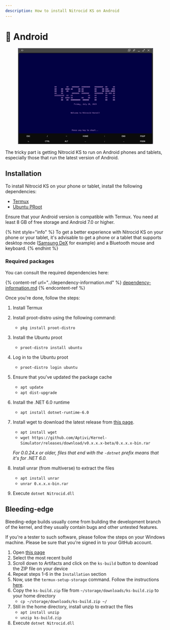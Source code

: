 ```yaml
---
description: How to install Nitrocid KS on Android
---
```


# 📱 Android

<figure><img src="../../.gitbook/assets/Screenshot_20230728_192601_Termux.png" alt=""><figcaption></figcaption></figure>

The tricky part is getting Nitrocid KS to run on Android phones and tablets, especially those that run the latest version of Android.

## Installation

To install Nitrocid KS on your phone or tablet, install the following dependencies:

* [Termux](https://termux.dev/en/)
* [Ubuntu PRoot](https://wiki.termux.com/wiki/PRoot#Installing\_Linux\_distributions)

Ensure that your Android version is compatible with Termux. You need at least 8 GB of free storage and Android 7.0 or higher.

{% hint style="info" %}
To get a better experience with Nitrocid KS on your phone or your tablet, it's advisable to get a phone or a tablet that supports desktop mode ([Samsung DeX](https://insights.samsung.com/2022/08/12/the-beginners-guide-to-samsung-dex-11/) for example) and a Bluetooth mouse and keyboard.
{% endhint %}

### Required packages

You can consult the required dependencies here:

{% content-ref url="../dependency-information.md" %}
[dependency-information.md](../dependency-information.md)
{% endcontent-ref %}

Once you're done, follow the steps:

1. Install Termux
2. Install proot-distro using the following command:
   * `pkg install proot-distro`
3. Install the Ubuntu proot
   * `proot-distro install ubuntu`
4. Log in to the Ubuntu proot
   * `proot-distro login ubuntu`
5. Ensure that you've updated the package cache
   * `apt update`
   * `apt dist-upgrade`
6. Install the .NET 6.0 runtime
   * `apt install dotnet-runtime-6.0`
7.  Install wget to download the latest release from [this page](https://github.com/Aptivi/Kernel-Simulator/releases).

    * `apt install wget`
    * `wget https://github.com/Aptivi/Kernel-Simulator/releases/download/v0.x.x.x-beta/0.x.x.x-bin.rar`

    _For 0.0.24.x or older, files that end with the `-dotnet` prefix means that it's for .NET 6.0._
8. Install unrar (from multiverse) to extract the files
   * `apt install unrar`
   * `unrar 0.x.x.x-bin.rar`
9. Execute `dotnet Nitrocid.dll`

## Bleeding-edge

Bleeding-edge builds usually come from building the development branch of the kernel, and they usually contain bugs and other untested features.

If you're a tester to such software, please follow the steps on your Windows machine. Please be sure that you're signed in to your GitHub account.

1. Open [this page](https://github.com/Aptivi/Kernel-Simulator/actions/workflows/build-linux.yml)
2. Select the most recent build
3. Scroll down to Artifacts and click on the `ks-build` button to download the ZIP file on your device
4. Repeat steps 1-6 in the `Installation` section
5. Now, use the `termux-setup-storage` command. Follow the instructions [here](https://wiki.termux.com/wiki/Termux-setup-storage).
6. Copy the `ks-build.zip` file from `~/storage/downloads/ks-build.zip` to your home directory
   * `cp ~/storage/downloads/ks-build.zip ~/`
7. Still in the home directory, install unzip to extract the files
   * `apt install unzip`
   * `unzip ks-build.zip`
8. Execute `dotnet Nitrocid.dll`
